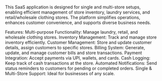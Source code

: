 This SaaS application is designed for single and multi-store setups, enabling efficient management of store inventory, laundry services, and retail/wholesale clothing stores. The platform simplifies operations, enhances customer convenience, and supports diverse business needs.

Features:
Multi-purpose Functionality: Manage laundry, retail, and wholesale clothing stores.
Inventory Management: Track and manage store inventory efficiently.
Customer Management: Store and update customer details, assign customers to specific stores.
Billing System: Generate, update, and manage customer bills and store transactions.
Payment Integration: Accept payments via UPI, wallets, and cards.
Cash Logging: Keep track of cash transactions at the store.
Automated Notifications: Send status reminders to customers for pending or completed orders.
Single & Multi-Store Support: Ideal for businesses of any scale.
